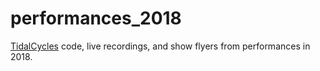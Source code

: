 # performances_2018
[TidalCycles](https://tidalcycles.org/) code, live recordings, and show flyers from performances in 2018.

